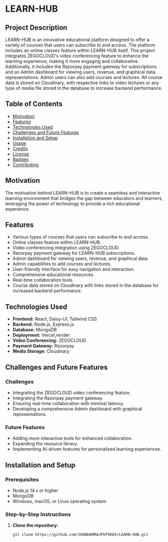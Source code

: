 # LEARN-HUB

## Project Description

LEARN-HUB is an innovative educational platform designed to offer a variety of courses that users can subscribe to and access. The platform includes an online classes feature within LEARN-HUB itself. This project integrates ZEGOCLOUD's video conferencing feature to enhance the learning experience, making it more engaging and collaborative. Additionally, it includes the Razorpay payment gateway for subscriptions and an Admin dashboard for viewing users, revenue, and graphical data representations. Admin users can also add courses and lectures. All course data is stored on Cloudinary, with respective links to video lectures or any type of media file stored in the database to increase backend performance.

## Table of Contents

- [Motivation](#motivation)
- [Features](#features)
- [Technologies Used](#technologies-used)
- [Challenges and Future Features](#challenges-and-future-features)
- [Installation and Setup](#installation-and-setup)
- [Usage](#usage)
- [Credits](#credits)
- [License](#license)
- [Badges](#badges)
- [Contributing](#contributing)

## Motivation

The motivation behind LEARN-HUB is to create a seamless and interactive learning environment that bridges the gap between educators and learners, leveraging the power of technology to provide a rich educational experience.

## Features

- Various types of courses that users can subscribe to and access.
- Online classes feature within LEARN-HUB.
- Video conferencing integration using ZEGOCLOUD.
- Razorpay payment gateway for LEARN-HUB subscriptions.
- Admin dashboard for viewing users, revenue, and graphical data.
- Admin capabilities to add courses and lectures.
- User-friendly interface for easy navigation and interaction.
- Comprehensive educational resources.
- Real-time collaboration tools.
- Course data stored on Cloudinary with links stored in the database for increased backend performance.

## Technologies Used

- **Frontend:** React, Daisy-UI, Tailwind CSS
- **Backend:** Node.js, Express.js
- **Database:** MongoDB
- **Deployment:** Vercel,render
- **Video Conferencing:** ZEGOCLOUD
- **Payment Gateway:** Razorpay
- **Media Storage:** Cloudinary

## Challenges and Future Features

### Challenges
- Integrating the ZEGOCLOUD video conferencing feature.
- Integrating the Razorpay payment gateway.
- Ensuring real-time collaboration with minimal latency.
- Developing a comprehensive Admin dashboard with graphical representations.

### Future Features
- Adding more interactive tools for enhanced collaboration.
- Expanding the resource library.
- Implementing AI-driven features for personalized learning experiences.

## Installation and Setup

### Prerequisites
- Node.js 14.x or higher
- MongoDB
- Windows, macOS, or Linux operating system

### Step-by-Step Instructions

1. **Clone the repository:**
   ```bash
   git clone https://github.com/SHUBHAMRAJPUT9665/LEARN-HUB.git
